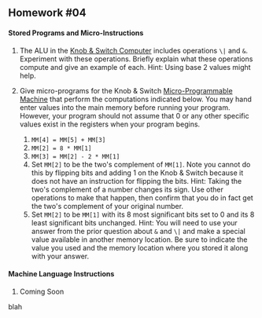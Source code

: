 ## Homework #04

#### Stored Programs and Micro-Instructions  

1. The ALU in the [Knob & Switch Computer](http://users.dickinson.edu/~braught/kands/KandS2/dpandmem.html) includes operations `\|` and `&`. Experiment with these operations.  Briefly explain what these operations compute and give an example of each.  Hint: Using base 2 values might help.

1. Give micro-programs for the Knob & Switch [Micro-Programmable Machine](http://users.dickinson.edu/~braught/kands/KandS2/micromachine.html)
that perform the computations indicated below. You may hand enter values into the main memory before running your program.  However, your program should not assume that 0 or any other specific values exist in the registers when your program begins.
   1. `MM[4] = MM[5] + MM[3]`
   1. `MM[2] = 8 * MM[1]`
   1. `MM[3] = MM[2] - 2 * MM[1]`
   1. Set `MM[2]` to be the two's complement of `MM[1]`. Note you cannot do this by flipping bits and adding 1 on the Knob & Switch because it does not have an instruction for flipping the bits. Hint: Taking the two's complement of a number changes its sign. Use other operations to make that happen, then confirm that you do in fact get the two's complement of your original number.
   1. Set `MM[2]` to be `MM[1]` with its 8 most significant bits set to 0 and its 8 least significant bits unchanged.  Hint: You will need to use your answer from the prior question about `&` and `\|` and make a special value available in another memory location.  Be sure to indicate the value you used and the memory location where you stored it along with your answer.

#### Machine Language Instructions  

1. Coming Soon

<!--
Can make this a little longer since we don't have class on Friday.

1. Absolute value

1. sum of numbers from 1 to n.

1. Question on how to create branch on equal?  Branch on greater than or less than, etc...

1. Assume a and b are positive - do multiplication - long pain in ass.


1. May have noticed that some opcodes have bit patterns that do actually correspond to switch positions.  This is a common design technique for machine languages.  Why might machine designers do this? Does it still count as abstraction?

1. Question about true/false boolean conditions using just the 3 branching instructions.
-->

blah
